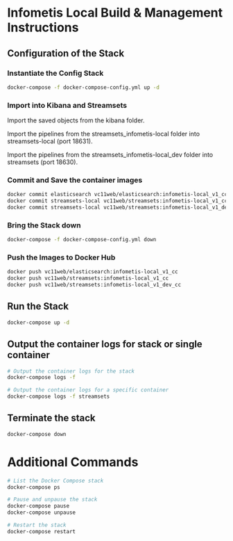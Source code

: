 # Infometis Local Build & Management Instructions

## Configuration of the Stack

### Instantiate the Config Stack
```bash
docker-compose -f docker-compose-config.yml up -d
```

### Import into Kibana and Streamsets
Import the saved objects from the kibana folder.

Import the pipelines from the streamsets_infometis-local folder into streamsets-local (port 18631).

Import the pipelines from the streamsets_infometis-local_dev folder into streamsets (port 18630).

### Commit and Save the container images

```bash
docker commit elasticsearch vc11web/elasticsearch:infometis-local_v1_cc
docker commit streamsets-local vc11web/streamsets:infometis-local_v1_cc
docker commit streamsets-local vc11web/streamsets:infometis-local_v1_dev_cc
```

### Bring the Stack down

```bash
docker-compose -f docker-compose-config.yml down
```

### Push the Images to Docker Hub

```bash
docker push vc11web/elasticsearch:infometis-local_v1_cc
docker push vc11web/streamsets:infometis-local_v1_cc
docker push vc11web/streamsets:infometis-local_v1_dev_cc
```

## Run the Stack

```bash
docker-compose up -d
```

## Output the container logs for stack or single container

```bash
# Output the container logs for the stack
docker-compose logs -f

# Output the container logs for a specific container
docker-compose logs -f streamsets
```

## Terminate the stack

```bash
docker-compose down
```

# Additional Commands

```bash
# List the Docker Compose stack
docker-compose ps

# Pause and unpause the stack
docker-compose pause
docker-compose unpause

# Restart the stack
docker-compose restart
```
